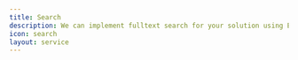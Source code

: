 ```yaml
---
title: Search
description: We can implement fulltext search for your solution using Elastic Search.
icon: search
layout: service
---
```

